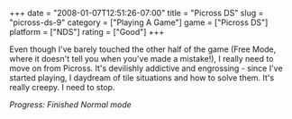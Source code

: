 +++
date = "2008-01-07T12:51:26-07:00"
title = "Picross DS"
slug = "picross-ds-9"
category = ["Playing A Game"]
game = ["Picross DS"]
platform = ["NDS"]
rating = ["Good"]
+++

Even though I've barely touched the other half of the game (Free Mode, where it doesn't tell you when you've made a mistake!), I really need to move on from Picross.  It's devilishly addictive and engrossing - since I've started playing, I daydream of tile situations and how to solve them.  It's really creepy.  I need to stop.

<i>Progress: Finished Normal mode</i>